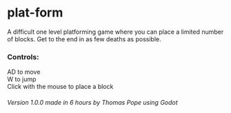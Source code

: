 # plat-form
A difficult one level platforming game where you can place a limited number of blocks. Get to the end in as few deaths as possible.

### Controls:
AD to move  
W to jump  
Click with the mouse to place a block  

###### Version 1.0.0 made in 6 hours by Thomas Pope using Godot
